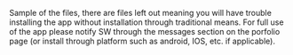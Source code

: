 Sample of the files, there are files left out meaning you will have trouble installing the app without installation through traditional means. For full use of the app please notify SW through the messages section on the porfolio page (or install through platform such as android, IOS, etc. if applicable).
